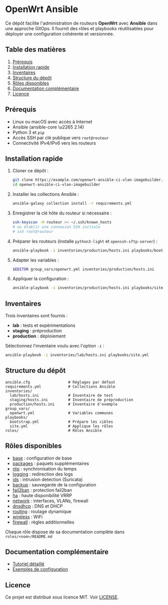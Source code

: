 # OpenWrt Ansible

Ce dépôt facilite l'administration de routeurs **OpenWrt** avec **Ansible** dans une approche GitOps. Il fournit des rôles et playbooks réutilisables pour déployer une configuration cohérente et versionnée.

## Table des matières
1. [Prérequis](#prérequis)
2. [Installation rapide](#installation-rapide)
3. [Inventaires](#inventaires)
4. [Structure du dépôt](#structure-du-dépôt)
5. [Rôles disponibles](#rôles-disponibles)
6. [Documentation complémentaire](#documentation-complémentaire)
7. [Licence](#licence)

## Prérequis
- Linux ou macOS avec accès à Internet
- Ansible (ansible-core \u2265 2.14)
- Python 3 et `pip`
- Accès SSH par clé publique vers `root@routeur`
- Connectivité IPv4/IPv6 vers les routeurs

## Installation rapide
1. Cloner ce dépôt :
   ```bash
   git clone https://example.com/openwrt-ansible-ci-vlan-imagebuilder.git
   cd openwrt-ansible-ci-vlan-imagebuilder
   ```
2. Installer les collections Ansible :
   ```bash
   ansible-galaxy collection install -r requirements.yml
   ```
3. Enregistrer la clé hôte du routeur si nécessaire :
   ```bash
   ssh-keyscan -H routeur >> ~/.ssh/known_hosts
   # ou établir une connexion SSH initiale
   # ssh root@routeur
   ```
4. Préparer les routeurs (installe `python3-light` et `openssh-sftp-server`) :
   ```bash
   ansible-playbook -i inventories/production/hosts.ini playbooks/bootstrap.yml
   ```
5. Adapter les variables :
   ```bash
   $EDITOR group_vars/openwrt.yml inventories/production/hosts.ini
   ```
6. Appliquer la configuration :
   ```bash
   ansible-playbook -i inventories/production/hosts.ini playbooks/site.yml
   ```

## Inventaires
Trois inventaires sont fournis :
- **lab** : tests et expérimentations
- **staging** : préproduction
- **production** : déploiement

Sélectionnez l'inventaire voulu avec l'option `-i` :
```bash
ansible-playbook -i inventories/lab/hosts.ini playbooks/site.yml
```

## Structure du dépôt
```text
ansible.cfg                 # Réglages par défaut
requirements.yml            # Collections Ansible
inventories/
  lab/hosts.ini             # Inventaire de test
  staging/hosts.ini         # Inventaire de préproduction
  production/hosts.ini      # Inventaire d'exemple
group_vars/
  openwrt.yml               # Variables communes
playbooks/
  bootstrap.yml             # Prépare les cibles
  site.yml                  # Applique les rôles
roles/                      # Rôles Ansible
```

## Rôles disponibles
- [base](roles/base/README.md) : configuration de base
- [packages](roles/packages/README.md) : paquets supplémentaires
- [ntp](roles/ntp/README.md) : synchronisation du temps
- [logging](roles/logging/README.md) : redirection des logs
- [ids](roles/ids/README.md) : intrusion detection (Suricata)
- [backup](roles/backup/README.md) : sauvegarde de la configuration
- [fail2ban](roles/fail2ban/README.md) : protection fail2ban
- [ha](roles/ha/README.md) : haute disponibilité VRRP
- [network](roles/network/README.md) : interfaces, VLANs, firewall
- [dnsdhcp](roles/dnsdhcp/README.md) : DNS et DHCP
- [routing](roles/routing/README.md) : routage dynamique
- [wireless](roles/wireless/README.md) : WiFi
- [firewall](roles/firewall/README.md) : règles additionnelles

Chaque rôle dispose de sa documentation complète dans `roles/<nom>/README.md`

## Documentation complémentaire
- [Tutoriel détaillé](docs/deploiement-openwrt.md)
- [Exemples de configuration](docs/examples.md)

## Licence
Ce projet est distribué sous licence MIT. Voir [LICENSE](LICENSE).
